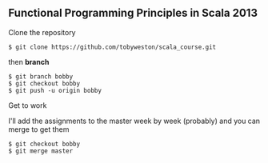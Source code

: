 ## Functional Programming Principles in Scala 2013

Clone the repository

	$ git clone https://github.com/tobyweston/scala_course.git

then **branch**

	$ git branch bobby
	$ git checkout bobby
	$ git push -u origin bobby
	
Get to work


I'll add the assignments to the master week by week (probably) and you can merge to get them

	$ git checkout bobby
	$ git merge master
